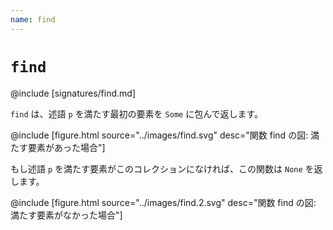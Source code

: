 ```yaml
---
name: find
---
```


# `find`

@include [signatures/find.md]

`find` は、述語 `p` を満たす最初の要素を `Some` に包んで返します。

@include [figure.html source="../images/find.svg" desc="関数 find の図: 満たす要素があった場合"]

もし述語 `p` を満たす要素がこのコレクションになければ、この関数は `None` を返します。

@include [figure.html source="../images/find.2.svg" desc="関数 find の図: 満たす要素がなかった場合"]
